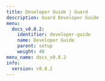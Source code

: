 ```yaml
---
title: Developer Guide | Guard
description: Guard Developer Guide
menu:
  docs_v0.8.2:
    identifier: developer-guide
    name: Developer Guide
    parent: setup
    weight: 40
menu_name: docs_v0.8.2
info:
  version: v0.8.2
---
```


